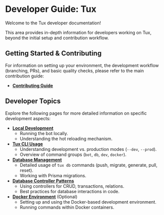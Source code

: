 # Developer Guide: Tux

Welcome to the Tux developer documentation!

This area provides in-depth information for developers working on Tux, beyond the initial setup and contribution workflow.

## Getting Started & Contributing

For information on setting up your environment, the development workflow (branching, PRs), and basic quality checks, please refer to the main contribution guide:

* [**Contributing Guide**](./.github/CONTRIBUTING.md)

## Developer Topics

Explore the following pages for more detailed information on specific development aspects:

* **[Local Development](./docs/content/dev/local_development.md)**
  * Running the bot locally.
  * Understanding the hot reloading mechanism.
* **[Tux CLI Usage](./docs/content/dev/cli/index.md)**
  * Understanding development vs. production modes (`--dev`, `--prod`).
  * Overview of command groups (`bot`, `db`, `dev`, `docker`).
* **[Database Management](./docs/content/dev/database.md)**
  * Detailed usage of `tux db` commands (push, migrate, generate, pull, reset).
  * Working with Prisma migrations.
* **[Database Controller Patterns](./docs/content/dev/database_patterns.md)**
  * Using controllers for CRUD, transactions, relations.
  * Best practices for database interactions in code.
* **[Docker Environment](./docs/content/dev/docker_development.md)** (Optional)
  * Setting up and using the Docker-based development environment.
  * Running commands within Docker containers.
